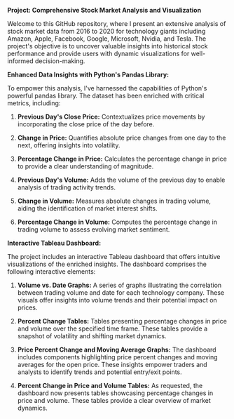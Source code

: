 **Project: Comprehensive Stock Market Analysis and Visualization**

Welcome to this GitHub repository, where I present an extensive analysis of stock market data from 2016 to 2020 for technology giants including Amazon, Apple, Facebook, Google, Microsoft, Nvidia, and Tesla. The project's objective is to uncover valuable insights into historical stock performance and provide users with dynamic visualizations for well-informed decision-making.

**Enhanced Data Insights with Python's Pandas Library:**

To empower this analysis, I've harnessed the capabilities of Python's powerful pandas library. The dataset has been enriched with critical metrics, including:

1. **Previous Day's Close Price:** Contextualizes price movements by incorporating the close price of the day before.

2. **Change in Price:** Quantifies absolute price changes from one day to the next, offering insights into volatility.

3. **Percentage Change in Price:** Calculates the percentage change in price to provide a clear understanding of magnitude.

4. **Previous Day's Volume:** Adds the volume of the previous day to enable analysis of trading activity trends.

5. **Change in Volume:** Measures absolute changes in trading volume, aiding the identification of market interest shifts.

6. **Percentage Change in Volume:** Computes the percentage change in trading volume to assess evolving market sentiment.

**Interactive Tableau Dashboard:**

The project includes an interactive Tableau dashboard that offers intuitive visualizations of the enriched insights. The dashboard comprises the following interactive elements:

1. **Volume vs. Date Graphs:** A series of graphs illustrating the correlation between trading volume and date for each technology company. These visuals offer insights into volume trends and their potential impact on prices.

2. **Percent Change Tables:** Tables presenting percentage changes in price and volume over the specified time frame. These tables provide a snapshot of volatility and shifting market dynamics.

3. **Price Percent Change and Moving Average Graphs:** The dashboard includes components highlighting price percent changes and moving averages for the open price. These insights empower traders and analysts to identify trends and potential entry/exit points.

4. **Percent Change in Price and Volume Tables:** As requested, the dashboard now presents tables showcasing percentage changes in price and volume. These tables provide a clear overview of market dynamics.

